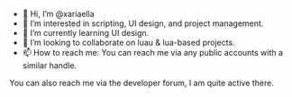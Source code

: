 - 👋 Hi, I’m @xariaella
- 👀 I’m interested in scripting, UI design, and project management.
- 🌱 I’m currently learning UI design.
- 💞️ I’m looking to collaborate on luau & lua-based projects.
- 📫 How to reach me: You can reach me via any public accounts with a similar handle.

You can also reach me via the developer forum, I am quite active there.

<!---
xariaella/xariaella is a ✨ special ✨ repository because its `README.md` (this file) appears on your GitHub profile.
You can click the Preview link to take a look at your changes.
--->
 
